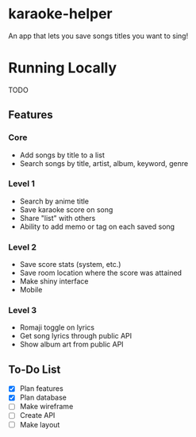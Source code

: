 # karaoke-helper
An app that lets you save songs titles you want to sing!

# Running Locally

TODO


## Features
### Core
- Add songs by title to a list
- Search songs by title, artist, album, keyword, genre
### Level 1
- Search by anime title
- Save karaoke score on song
- Share "list" with others
- Ability to add memo or tag on each saved song
### Level 2
- Save score stats (system, etc.)
- Save room location where the score was attained
- Make shiny interface
- Mobile
### Level 3
- Romaji toggle on lyrics
- Get song lyrics through public API
- Show album art from public API
## To-Do List
- [x] Plan features
- [x] Plan database
- [ ] Make wireframe
- [ ] Create API
- [ ] Make layout
